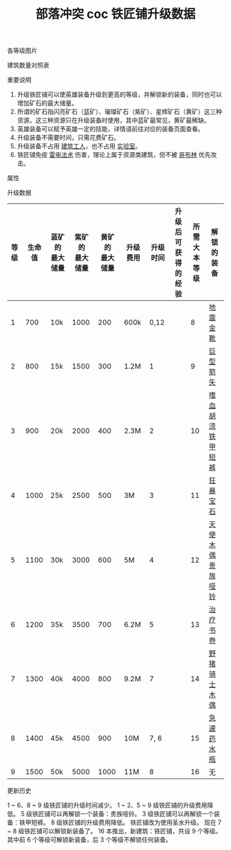 ﻿---
title: "部落冲突 coc 铁匠铺升级数据"
navTitle: "铁匠铺"
shownTitle: "铁匠铺"
description: "把合适的魔法矿石带到这来，升级英雄的装备，让他们变得更加强大！熔炉冒出的烟可用于熏制美味的牛腩，虽然这并不健康。"
module: upgrade-home
imgFolder: home_buildings/0488
wiki: https://clashofclans.fandom.com/wiki/Blacksmith
canonical: /upgrade/0488-Blacksmith
---

<UnitInfo :folder="$frontmatter.imgFolder" imgSrc="Blacksmith9.png" :imgAlt="$frontmatter.navTitle" :description="$frontmatter.description" :isSmallImg="true" />

<SmallTitle>各等级图片</SmallTitle>

<Panel>
    <UnitImgGroup :folder="$frontmatter.imgFolder">
        <UnitImg imgTitle="1 - 2 级" imgSrc="Blacksmith1.png" />
        <UnitImg imgTitle="3 - 4 级" imgSrc="Blacksmith3.png" />
        <UnitImg imgTitle="5 - 6 级" imgSrc="Blacksmith5.png" />
        <UnitImg imgTitle="7 - 8 级" imgSrc="Blacksmith7.png" />
        <UnitImg imgTitle="9 级" imgSrc="Blacksmith9.png" />
    </UnitImgGroup>
</Panel>

<SmallTitle>建筑数量对照表</SmallTitle>

<BuildingNum>
    <BuildingNumRow title="大本等级" num="1 - 7, 8 - 17" />
    <BuildingNumRow title="建筑数量" num="    0,      1" />
</BuildingNum>

<SmallTitle>重要说明</SmallTitle>

1. 升级铁匠铺可以使英雄装备升级到更高的等级，并解锁新的装备，同时也可以增加矿石的最大储量。
2. 所谓的矿石指闪亮矿石（蓝矿）、璀璨矿石（紫矿）、星辉矿石（黄矿）这三种资源，这三种资源只在升级装备时使用，其中蓝矿最常见，黄矿最稀缺。
3. 英雄装备可以赋予英雄一定的技能，详情请前往对应的装备页面查看。
4. 升级装备不需要时间，只需花费矿石。
5. 升级装备不占用 [建筑工人](/upgrade/0500-Builders-Hut)，也不占用 [实验室](/upgrade/0483-Laboratory)。
6. 铁匠铺免疫 [雷电法术](/upgrade/0100-Lightning-Spell) 伤害，理论上属于资源类建筑，但不被 [哥布林](/upgrade/0003-Goblin) 优先攻击。

<SmallTitle>属性</SmallTitle>

<UnitProperties>
    <UnitProperty pKey="占地面积" pValue="3×3" />
    <UnitProperty pKey="判定面积" pValue="2×2" :isJudgeSquare="true" />
</UnitProperties>

<SmallTitle>升级数据</SmallTitle>

<script setup>
const tableExtraInfo = [
    {
        "column": 2,
        "type": "number",
        "icon": "Shiny_Ore",
        "noGoldPass": true
    },
    {
        "column": 3,
        "type": "number",
        "icon": "Glowy_Ore",
        "noGoldPass": true
    },
    {
        "column": 4,
        "type": "number",
        "icon": "Starry_Ore",
        "noGoldPass": true
    },
    {
        "column": 5,
        "type": "cost",
        "gpClass": "building",
        "icon": "Elixir"
    },
    {
        "column": 6,
        "type": "time",
        "gpClass": "building"
    },
    {
        "column": 7,
        "type": "exp",
        "icon": "Exp"
    }
];
</script>

<UnitTable :tableExtraInfo="tableExtraInfo">

| 等级 |  生命值 |蓝矿的<br>最大储量|紫矿的<br>最大储量|黄矿的<br>最大储量|  升级费用 | 升级时间 |升级后可<br>获得的经验|所需<br>大本等级| 解锁的装备 |
| ---- |   ---- |        ---      |        ---      |       ---      |    ---   |   ---   |         ---         |      ---      |    ---    |
|   1  |   700  |        10k      |       1000      |       200      |   600k   |    0,12 |                     |        8      |<a href="/upgrade/0702-Earthquake-Boots">地震金靴</a>|
|   2  |   800  |        15k      |       1500      |       300      |   1.2M   |    1    |                     |        9      |<a href="/upgrade/0742-Giant-Arrow">巨型箭矢</a>|
|   3  |   900  |        20k      |       2000      |       400      |   2.3M   |    2    |                     |       10      |<a href="/upgrade/0703-Vampstache">嗜血胡须</a><br><a href="/upgrade/0722-Metal-Pants">铁甲短裤</a>|
|   4  |  1000  |        25k      |       2500      |       500      |     3M   |    3    |                     |       11      |<a href="/upgrade/0782-Rage-Gem">狂暴宝石</a>|
|   5  |  1100  |        30k      |       3000      |       600      |     5M   |    4    |                     |       12      |<a href="/upgrade/0743-Healer-Puppet">天使木偶</a><br><a href="/upgrade/0723-Noble-Iron">贵族哑铃</a>|
|   6  |  1200  |        35k      |       3500      |       700      |   6.2M   |    5    |                     |       13      |<a href="/upgrade/0783-Healing-Tome">治疗书卷</a>|
|   7  |  1300  |        40k      |       4000      |       800      |   9.2M   |    7    |                     |       14      |<a href="/upgrade/07c2-Hog-Rider-Puppet">野猪骑士木偶</a>|
|   8  |  1400  |        45k      |       4500      |       900      |    10M   |    7, 6 |                     |       15      |<a href="/upgrade/07c3-Haste-Vial">急速药水瓶</a>|
|   9  |  1500  |        50k      |       5000      |      1000      |    11M   |    8    |                     |       16      |     无    |
</UnitTable>

<SmallTitle>更新历史</SmallTitle>

<Timeline>
    <TimelineItem date="2025/03/24">
        <TimelineRow>1 ~ 6、8 ~ 9 级铁匠铺的升级时间减少。</TimelineRow>
        <TimelineRow>1 ~ 2、5 ~ 9 级铁匠铺的升级费用降低。</TimelineRow>
        <TimelineRow>5 级铁匠铺可以再解锁一个装备：贵族哑铃。</TimelineRow>
    </TimelineItem>
    <TimelineItem date="2025/02/10">
        <TimelineRow>3 级铁匠铺可以再解锁一个装备：铁甲短裤。</TimelineRow>
    </TimelineItem>
    <TimelineItem date="2024/11/25">  
        <TimelineRow>8 级铁匠铺的升级费用降低。</TimelineRow>
    </TimelineItem>
    <TimelineItem date="2024/02/27">
        <TimelineRow>铁匠铺改为使用圣水升级。</TimelineRow>
        <TimelineRow>现在 7 ~ 8 级铁匠铺可以解锁新装备了。</TimelineRow>
    </TimelineItem>
    <TimelineItem date="2023/12/12">
        <TimelineRow>16 本推出，新建筑：铁匠铺，共设 9 个等级。其中前 6 个等级可解锁新装备，后 3 个等级不解锁任何装备。</TimelineRow>
    </TimelineItem>
    <TimelineItem :historyBottom="true" />
</Timeline>